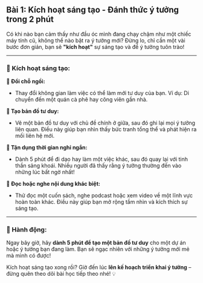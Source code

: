## Bài 1: Kích hoạt sáng tạo - Đánh thức ý tưởng trong 2 phút

Có khi nào bạn cảm thấy như đầu óc mình đang chạy chậm như một chiếc máy tính cũ, không thể nào bật ra ý tưởng mới? Đừng lo, chỉ cần một vài bước đơn giản, bạn sẽ **"kích hoạt"** sự sáng tạo và để ý tưởng tuôn trào!

---

### 📌 Kích hoạt sáng tạo:

**🔹 Đổi chỗ ngồi:**
- Thay đổi không gian làm việc có thể làm mới tư duy của bạn. Ví dụ: Di chuyển đến một quán cà phê hay công viên gần nhà.

**🔹 Tạo bản đồ tư duy:**
- Vẽ một bản đồ tư duy với chủ đề chính ở giữa, sau đó ghi lại mọi ý tưởng liên quan. Điều này giúp bạn nhìn thấy bức tranh tổng thể và phát hiện ra mối liên hệ mới.

**🔹 Tận dụng thời gian nghỉ ngắn:**
- Dành 5 phút để đi dạo hay làm một việc khác, sau đó quay lại với tinh thần sảng khoái. Nhiều người đã thấy rằng ý tưởng thường đến vào những lúc bất ngờ nhất!

**🔹 Đọc hoặc nghe nội dung khác biệt:**
- Thử đọc một cuốn sách, nghe podcast hoặc xem video về một lĩnh vực hoàn toàn khác. Điều này giúp bạn mở rộng tầm nhìn và kích thích sự sáng tạo.

---

### 🚀 Hành động:

Ngay bây giờ, hãy **dành 5 phút để tạo một bản đồ tư duy** cho một dự án hoặc ý tưởng bạn đang làm. Bạn sẽ ngạc nhiên với những ý tưởng mới mẻ mà mình có được!

Kích hoạt sáng tạo xong rồi? Giờ đến lúc **lên kế hoạch triển khai ý tưởng** – đừng quên theo dõi bài học tiếp theo nhé! 💡